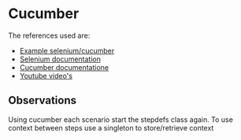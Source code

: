 # Cucumber
The references used are:
+ [Example selenium/cucumber](http://www.weblogism.com/item/334/integration-tests-with-cucumber-jvm-selenium-and-maven)
+ [Selenium documentation](http://selenium-python.readthedocs.org/en/latest/api.html)
+ [Cucumber documentatione](https://github.com/cucumber/cucumber/wiki/Cucumber-Backgrounder)
+ [Youtube video's](https://www.youtube.com/watch?v=pD4B839qfos)

## Observations
Using cucumber each scenario start the stepdefs class again. To use context between steps use a singleton to store/retrieve context